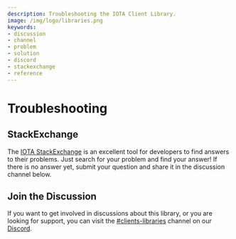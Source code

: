 ```yaml
---
description: Troubleshooting the IOTA Client Library.  
image: /img/logo/libraries.png
keywords:
- discussion
- channel
- problem
- solution
- discord
- stackexchange
- reference
---
```

# Troubleshooting

## StackExchange

The [IOTA StackExchange](https://iota.stackexchange.com/)
is an excellent tool for developers to find answers to their problems. Just search for your problem and find your
answer! If there is no answer yet, submit your question and share it in the discussion channel below.

## Join the Discussion

If you want to get involved in discussions about this library, or you are looking for support, you can visit
the [#clients-libraries](https://discord.com/channels/397872799483428865/800637917189636136) channel on
our [Discord](https://discord.iota.org).

